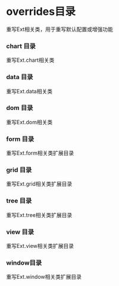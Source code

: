 # overrides目录

重写Ext相关类，用于重写默认配置或增强功能

### chart 目录

重写Ext.chart相关类

### data 目录

重写Ext.data相关类

### dom 目录

重写Ext.dom相关类

### form 目录

重写Ext.form相关类扩展目录

### grid 目录

重写Ext.grid相关类扩展目录

### tree 目录

重写Ext.tree相关类扩展目录

### view 目录

重写Ext.view相关类扩展目录

### window目录

重写Ext.window相关类扩展目录